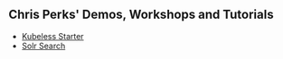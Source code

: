 ## Chris Perks' Demos, Workshops and Tutorials

- [Kubeless Starter](kubeless-starter.md)
- [Solr Search](solr-search.md)